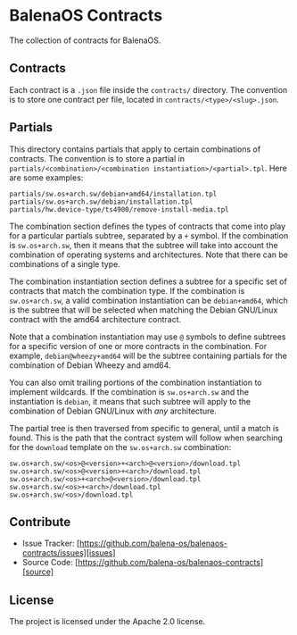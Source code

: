 BalenaOS Contracts
==================

The collection of contracts for BalenaOS.

Contracts
---------

Each contract is a `.json` file inside the `contracts/` directory. The
convention is to store one contract per file, located in
`contracts/<type>/<slug>.json`.

Partials
--------

This directory contains partials that apply to certain combinations of
contracts. The convention is to store a partial in
`partials/<combination>/<combination instantiation>/<partial>.tpl`. Here are
some examples:

```
partials/sw.os+arch.sw/debian+amd64/installation.tpl
partials/sw.os+arch.sw/debian/installation.tpl
partials/hw.device-type/ts4900/remove-install-media.tpl
```

The combination section defines the types of contracts that come into play for
a particular partials subtree, separated by a `+` symbol. If the combination is
`sw.os+arch.sw`, then it means that the subtree will take into account the
combination of operating systems and architectures. Note that there can be
combinations of a single type.

The combination instantiation section defines a subtree for a specific set of
contracts that match the combination type. If the combination is
`sw.os+arch.sw`, a valid combination instantiation can be `debian+amd64`, which
is the subtree that will be selected when matching the Debian GNU/Linux
contract with the amd64 architecture contract.

Note that a combination instantiation may use `@` symbols to define subtrees
for a specific version of one or more contracts in the combination. For
example, `debian@wheezy+amd64` will be the subtree containing partials for the
combination of Debian Wheezy and amd64.

You can also omit trailing portions of the combination instantiation to
implement wildcards. If the combination is `sw.os+arch.sw` and the
instantiation is `debian`, it means that such subtree will apply to the
combination of Debian GNU/Linux with *any* architecture.

The partial tree is then traversed from specific to general, until a match is
found. This is the path that the contract system will follow when searching for
the `download` template on the `sw.os+arch.sw` combination:

```
sw.os+arch.sw/<os>@<version>+<arch>@<version>/download.tpl
sw.os+arch.sw/<os>@<version>+<arch>/download.tpl
sw.os+arch.sw/<os>+<arch>@<version>/download.tpl
sw.os+arch.sw/<os>+<arch>/download.tpl
sw.os+arch.sw/<os>/download.tpl
```

Contribute
----------

- Issue Tracker: [https://github.com/balena-os/balenaos-contracts/issues][issues]
- Source Code: [https://github.com/balena-os/balenaos-contracts][source]

License
-------

The project is licensed under the Apache 2.0 license.

[issues]: https://github.com/balena-os/balenaos-contracts/issues
[source]: https://github.com/balena-os/balenaos-contracts
